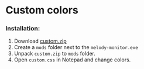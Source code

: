 # Custom colors

### Installation:
1. Download [custom.zip](custom.zip)
2. Create a `mods` folder next to the `melody-monitor.exe`
3. Unpack `custom.zip` to `mods` folder.
4. Open `custom.css` in Notepad and change colors.
